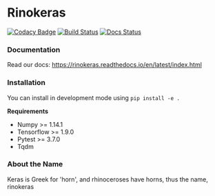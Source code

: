# Rinokeras
[![Codacy Badge](https://api.codacy.com/project/badge/Grade/5e5663d0c80240a8a05a44a5e6df0ad6)](https://www.codacy.com/app/DavidMChan/rinokeras?utm_source=github.com&amp;utm_medium=referral&amp;utm_content=CannyLab/rinokeras&amp;utm_campaign=Badge_Grade)
[![Build Status](https://travis-ci.org/CannyLab/rinokeras.svg?branch=master)](https://travis-ci.org/CannyLab/rinokeras)
[![Docs Status](https://readthedocs.org/projects/rinokeras/badge/?version=latest)](https://rinokeras.readthedocs.io/en/latest/)

### Documentation

Read our docs: https://rinokeras.readthedocs.io/en/latest/index.html

### Installation

You can install in development mode using `pip install -e .`

**Requirements**
- Numpy >= 1.14.1
- Tensorflow >= 1.9.0
- Pytest >= 3.7.0
- Tqdm

### About the Name

Keras is Greek for 'horn', and rhinoceroses have horns, thus the name, rinokeras


